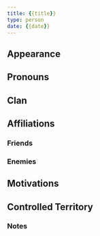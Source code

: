 ```yaml
---
title: {{title}}
type: person
date: {{date}}
---
```


## Appearance

## Pronouns

## Clan

## Affiliations

### Friends

### Enemies

## Motivations

## Controlled Territory

### Notes